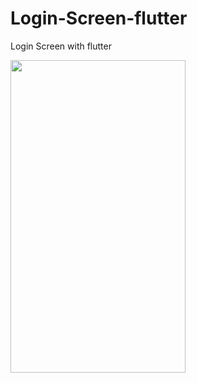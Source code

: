 # Login-Screen-flutter
Login Screen with flutter


<div>
<img src="sScreenshot 2019-09-29 at 11.21.26 AM.png" width="280" height="500"> 
</div>
